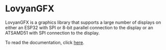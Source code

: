 # LovyanGFX

LovyanGFX is a graphics library that supports a large number of displays on either an ESP32 with SPI or 8-bit parallel connection to the display or an ATSAMD51 with SPI connection to the display.

To read the documentation, click [here](https://lovyangfx.readthedocs.io).
